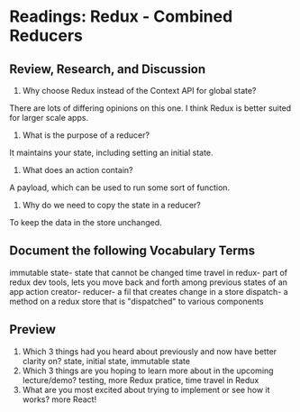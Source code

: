 # Readings: Redux - Combined Reducers

## Review, Research, and Discussion
1. Why choose Redux instead of the Context API for global state?

There are lots of differing opinions on this one. I think Redux is better suited for larger scale apps. 
1. What is the purpose of a reducer?

It maintains your state, including setting an initial state. 
1. What does an action contain?

A payload, which can be used to run some sort of function. 
1. Why do we need to copy the state in a reducer?

To keep the data in the store unchanged. 

## Document the following Vocabulary Terms
immutable state- state that cannot be changed
time travel in redux- part of redux dev tools, lets you move back and forth among previous states of an app
action creator- 
reducer- a fil that creates change in a store
dispatch- a method on a redux store that is "dispatched" to various components

## Preview
1. Which 3 things had you heard about previously and now have better clarity on?
state, initial state, immutable state
1. Which 3 things are you hoping to learn more about in the upcoming lecture/demo?
testing, more Redux pratice, time travel in Redux
1. What are you most excited about trying to implement or see how it works?
more React!